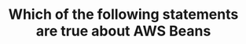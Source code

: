 ---
layout: answer
title: "Which of the following statements are true about AWS Beans"
blurb: "<p>I think this is an advanced question for the AWS Practitioner exam, and could very well be beyond scope.</p>
<p>Elastic Beanstalk is a highly managed so"
quid: 212
---
